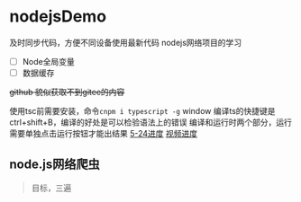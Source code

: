 # nodejsDemo
及时同步代码，方便不同设备使用最新代码
nodejs网络项目的学习
- [ ] Node全局变量
- [ ] 数据缓存

~~github 貌似获取不到gitee的内容~~

使用tsc前需要安装，命令`cnpm i typescript -g`
window 编译ts的快捷键是ctrl+shift+B，编译的好处是可以检验语法上的错误
编译和运行时两个部分，运行需要单独点击运行按钮才能出结果
[5-24进度](https://www.bilibili.com/video/BV127411k7yC?p=11&spm_id_from=pageDriver)
[视频进度](https://www.bilibili.com/video/BV127411k7yC?p=6)

## node.js网络爬虫
> 目标，三遍

